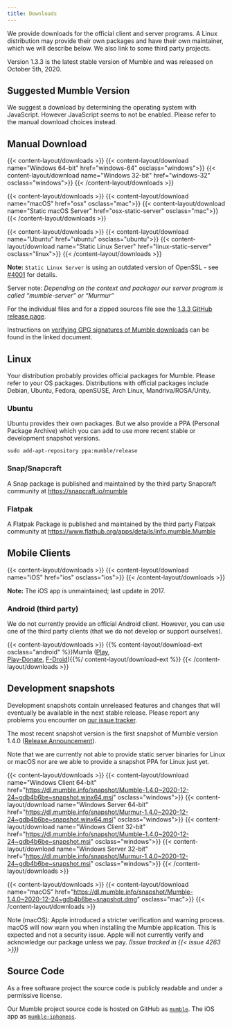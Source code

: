 ```yaml
---
title: Downloads
---
```

We provide downloads for the official client and server programs. A Linux distribution may provide their own packages and have their own maintainer,
which we will describe below. We also link to some third party projects.

Version 1.3.3 is the latest stable version of Mumble and was released on October 5th, 2020.

## Suggested Mumble Version

<div id="suggested-download" style="display: grid; grid-template-columns: auto 1fr;">We suggest a download by determining the operating system with
JavaScript. However JavaScript seems to not be enabled. Please refer to the manual download choices instead.</div>
<script>
'use strict'
/* For win always Win32 on Firefox and Chrome */
function parsePlatform(value) {
    value = value.toLowerCase()
    if (value.includes('Windows NT')) {
        if (value.includes('win64') || value.includes('wow64')) {
            return 'win64'
        }
        return 'win32'
    }
    if (value.includes('windows')) {
        return 'win64'
    }
    if (value.includes('Mac OS X') || value.includes('macOS')) {
        return 'macos'
    }
    if (value.includes('android')) {
        return 'android'
    }
    if (value.includes('linux')) {
        return 'linux'
    }
}
function getPlatform() {
    return parsePlatform(navigator.oscpu) || parsePlatform(navigator.appVersion) || parsePlatform(navigator.userAgent) || parsePlatform(navigator.platform)
}
function getButton(href, icon, caption) {
    return '<a class="suggested-download-button" href="' + href + '"><img class="suggested-download-button-icon" src="/css/icons/' + icon + '"><div class="suggested-download-button-caption">' + caption + '</div></a>'
}
function getPlatformContent(platform) {
    switch (platform) {
        case 'win64':
            return getButton('windows-64', 'windows.svg', 'Mumble for Windows 64-bit')
        case 'win32':
            return getButton('windows-32', 'windows.svg', 'Mumble for Windows 32-bit')
        case 'linux':
            return getButton('ubuntu', 'ubuntu.svg', 'Mumble PPA for Ubuntu')
        case 'macos':
            return getButton('osx', 'apple.svg', 'Mumble for macOS')
        default:
            return 'We could not determine the OS you are browsing this website on. Please choose the appropriate download yourself.'
            break;
    }
}
document.getElementById('suggested-download').innerHTML = getPlatformContent(getPlatform())
</script>

## Manual Download

{{< content-layout/downloads >}}
{{< content-layout/download name="Windows 64-bit" href="windows-64" osclass="windows">}}
{{< content-layout/download name="Windows 32-bit" href="windows-32" osclass="windows">}}
{{< /content-layout/downloads >}}

{{< content-layout/downloads >}}
{{< content-layout/download name="macOS" href="osx" osclass="mac">}}
{{< content-layout/download name="Static macOS Server" href="osx-static-server" osclass="mac">}}
{{< /content-layout/downloads >}}

{{< content-layout/downloads >}}
{{< content-layout/download name="Ubuntu" href="ubuntu" osclass="ubuntu">}}
{{< content-layout/download name="Static Linux Server" href="linux-static-server" osclass="linux">}}
{{< /content-layout/downloads >}}

**Note:** `Static Linux Server` is using an outdated version of OpenSSL - see [#4001](https://github.com/mumble-voip/mumble/issues/4001) for details. 

Server note: *Depending on the context and packager our server program is called “mumble-server” or “Murmur”*

For the individual files and for a zipped sources file see the [1.3.3 GitHub release page](https://github.com/mumble-voip/mumble/releases/tag/1.3.3).

Instructions on [verifying GPG signatures of Mumble downloads](https://github.com/mumble-voip/mumble-gpg-signatures/blob/master/gpg.txt) can be found
in the linked document.

## Linux

Your distribution probably provides official packages for Mumble. Please refer to your OS packages. Distributions with official packages include
Debian, Ubuntu, Fedora, openSUSE, Arch Linux, Mandriva/ROSA/Unity.

### Ubuntu

Ubuntu provides their own packages. But we also provide a PPA (Personal Package Archive) which you can add to use more recent stable or development
snapshot versions.

    sudo add-apt-repository ppa:mumble/release

### Snap/Snapcraft

A Snap package is published and maintained by the third party Snapcraft community at <https://snapcraft.io/mumble>

### Flatpak

A Flatpak Package is published and maintained by the third party Flatpak community at <https://www.flathub.org/apps/details/info.mumble.Mumble>

## Mobile Clients

{{< content-layout/downloads >}}
{{< content-layout/download name="iOS" href="ios" osclass="ios">}}
{{< /content-layout/downloads >}}

**Note:** The iOS app is unmaintained; last update in 2017.

### Android (third party)

We do not currently provide an official Android client. However, you can use one of the third party clients (that we do not develop or support
ourselves).

{{< content-layout/downloads >}}
{{% content-layout/download-ext osclass="android" %}}Mumla ([Play](https://play.google.com/store/apps/details?id=se.lublin.mumla),<br>[Play-Donate](https://play.google.com/store/apps/details?id=se.lublin.mumla.donation), [F-Droid](https://f-droid.org/packages/se.lublin.mumla)){{%/ content-layout/download-ext %}}
{{< /content-layout/downloads >}}

## Development snapshots

Development snapshots contain unreleased features and changes that will eventually be available in the next stable release. Please report any problems
you encounter on [our issue tracker](https://github.com/mumble-voip/mumble/issues).

The most recent snapshot version is the first snapshot of Mumble version 1.4.0
([Release Announcement](https://www.mumble.info/blog/first-mumble-1.4.0-development-snapshot/)).

Note that we are currently not able to provide static server binaries for Linux or macOS nor are we able to provide a snapshot PPA for Linux just yet.

{{< content-layout/downloads >}}
{{< content-layout/download name="Windows Client 64-bit" href="https://dl.mumble.info/snapshot/Mumble-1.4.0~2020-12-24~gdb4b6be~snapshot.winx64.msi" osclass="windows">}}
{{< content-layout/download name="Windows Server 64-bit" href="https://dl.mumble.info/snapshot/Murmur-1.4.0~2020-12-24~gdb4b6be~snapshot.winx64.msi" osclass="windows">}}
{{< content-layout/download name="Windows Client 32-bit" href="https://dl.mumble.info/snapshot/Mumble-1.4.0~2020-12-24~gdb4b6be~snapshot.msi" osclass="windows">}}
{{< content-layout/download name="Windows Server 32-bit" href="https://dl.mumble.info/snapshot/Murmur-1.4.0~2020-12-24~gdb4b6be~snapshot.msi" osclass="windows">}}
{{< /content-layout/downloads >}}

{{< content-layout/downloads >}}
{{< content-layout/download name="macOS" href="https://dl.mumble.info/snapshot/Mumble-1.4.0~2020-12-24~gdb4b6be~snapshot.dmg" osclass="mac">}}
{{< /content-layout/downloads >}}

Note (macOS): Apple introduced a stricter verification and warning process. macOS will now warn you when installing the Mumble application. This is
expected and not a security issue. Apple will not currently verify and acknowledge our package unless we pay. *(Issue tracked in {{< issue 4263 >}})*

## Source Code

As a free software project the source code is publicly readable and under a permissive license.

Our Mumble project source code is hosted on GitHub as [`mumble`](https://github.com/mumble-voip/mumble). The iOS app as
[`mumble-iphoneos`](https://github.com/mumble-voip/mumble-iphoneos).

